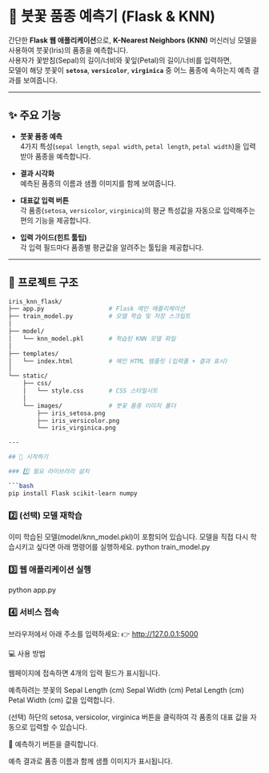 # 🌸 붓꽃 품종 예측기 (Flask & KNN)

간단한 **Flask 웹 애플리케이션**으로, **K-Nearest Neighbors (KNN)** 머신러닝 모델을 사용하여 붓꽃(Iris)의 품종을 예측합니다.  
사용자가 꽃받침(Sepal)의 길이/너비와 꽃잎(Petal)의 길이/너비를 입력하면,  
모델이 해당 붓꽃이 **`setosa`**, **`versicolor`**, **`virginica`** 중 어느 품종에 속하는지 예측 결과를 보여줍니다.

---

## ✨ 주요 기능

- **붓꽃 품종 예측**  
  4가지 특성(`sepal length`, `sepal width`, `petal length`, `petal width`)을 입력받아 품종을 예측합니다.

- **결과 시각화**  
  예측된 품종의 이름과 샘플 이미지를 함께 보여줍니다.

- **대표값 입력 버튼**  
  각 품종(`setosa`, `versicolor`, `virginica`)의 평균 특성값을 자동으로 입력해주는 편의 기능을 제공합니다.

- **입력 가이드(힌트 툴팁)**  
  각 입력 필드마다 품종별 평균값을 알려주는 툴팁을 제공합니다.

---

## 📂 프로젝트 구조

```bash
iris_knn_flask/
├── app.py                  # Flask 메인 애플리케이션
├── train_model.py          # 모델 학습 및 저장 스크립트
│
├── model/
│   └── knn_model.pkl       # 학습된 KNN 모델 파일
│
├── templates/
│   └── index.html          # 메인 HTML 템플릿 (입력폼 + 결과 표시)
│
└── static/
    ├── css/
    │   └── style.css       # CSS 스타일시트
    │
    └── images/             # 붓꽃 품종 이미지 폴더
        ├── iris_setosa.png
        ├── iris_versicolor.png
        └── iris_virginica.png

---

## 🚀 시작하기

### 1️⃣ 필요 라이브러리 설치

```bash
pip install Flask scikit-learn numpy
```
### 2️⃣ (선택) 모델 재학습

이미 학습된 모델(model/knn_model.pkl)이 포함되어 있습니다.
모델을 직접 다시 학습시키고 싶다면 아래 명령어를 실행하세요.
python train_model.py

### 3️⃣ 웹 애플리케이션 실행
python app.py

### 4️⃣ 서비스 접속
브라우저에서 아래 주소를 입력하세요:
👉 http://127.0.0.1:5000


💻 사용 방법

웹페이지에 접속하면 4개의 입력 필드가 표시됩니다.

예측하려는 붓꽃의
Sepal Length (cm)
Sepal Width (cm)
Petal Length (cm)
Petal Width (cm)
값을 입력합니다.

(선택) 하단의 setosa, versicolor, virginica 버튼을 클릭하여 각 품종의 대표 값을 자동으로 입력할 수 있습니다.

🌼 예측하기 버튼을 클릭합니다.

예측 결과로 품종 이름과 함께 샘플 이미지가 표시됩니다.
